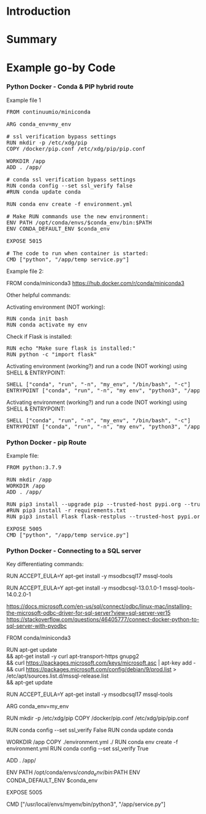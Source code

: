 # Introduction


# Summary


# Example go-by Code

### Python Docker - Conda & PIP hybrid route

Example file 1
<pre>
FROM continuumio/miniconda

ARG conda_env=my_env

# ssl verification bypass settings
RUN mkdir -p /etc/xdg/pip
COPY /docker/pip.conf /etc/xdg/pip/pip.conf

WORKDIR /app
ADD . /app/

# conda ssl verification bypass settings
RUN conda config --set ssl_verify false
#RUN conda update conda

RUN conda env create -f environment.yml

# Make RUN commands use the new environment:
ENV PATH /opt/conda/envs/$conda_env/bin:$PATH
ENV CONDA_DEFAULT_ENV $conda_env

EXPOSE 5015

# The code to run when container is started:
CMD ["python", "/app/temp_service.py"]
</pre>

Example file 2:

FROM conda/miniconda3
https://hub.docker.com/r/conda/miniconda3

Other helpful commands:

Activating environment (NOT working):
<pre>
RUN conda init bash
RUN conda activate my_env
</pre>

Check if Flask is installed:
<pre>
RUN echo "Make sure flask is installed:"
RUN python -c "import flask"
</pre>


Activating environment (working?) and run a code (NOT working) using SHELL & ENTRYPOINT:
<pre>
SHELL ["conda", "run", "-n", "my_env", "/bin/bash", "-c"]
ENTRYPOINT ["conda", "run", "-n", "my_env", "python3", "/app/temp_service.py"]
</pre>

Activating environment (working?) and run a code (NOT working) using SHELL & ENTRYPOINT:
<pre>
SHELL ["conda", "run", "-n", "my_env", "/bin/bash", "-c"]
ENTRYPOINT ["conda", "run", "-n", "my_env", "python3", "/app/temp_service.py"]
</pre>

### Python Docker - pip Route

Example file:
<pre>
FROM python:3.7.9

RUN mkdir /app
WORKDIR /app
ADD . /app/

RUN pip3 install --upgrade pip --trusted-host pypi.org --trusted-host pypi.python.org --trusted-host=files.pythonhosted.org
#RUN pip3 install -r requirements.txt
RUN pip3 install Flask flask-restplus --trusted-host pypi.org --trusted-host pypi.python.org --trusted-host=files.pythonhosted.org

EXPOSE 5005
CMD ["python", "/app/temp_service.py"]
</pre>

### Python Docker - Connecting to a SQL server

Key differentiating commands:


RUN ACCEPT_EULA=Y apt-get install -y msodbcsql17 mssql-tools


RUN ACCEPT_EULA=Y apt-get install -y msodbcsql-13.0.1.0-1 mssql-tools-14.0.2.0-1


https://docs.microsoft.com/en-us/sql/connect/odbc/linux-mac/installing-the-microsoft-odbc-driver-for-sql-server?view=sql-server-ver15
https://stackoverflow.com/questions/46405777/connect-docker-python-to-sql-server-with-pyodbc


FROM conda/miniconda3

RUN apt-get update \
        && apt-get install -y curl apt-transport-https gnupg2 \
        && curl https://packages.microsoft.com/keys/microsoft.asc | apt-key add - \
        && curl https://packages.microsoft.com/config/debian/9/prod.list > /etc/apt/sources.list.d/mssql-release.list \
        && apt-get update

RUN ACCEPT_EULA=Y apt-get install -y msodbcsql17 mssql-tools

ARG conda_env=my_env

RUN mkdir -p /etc/xdg/pip
COPY /docker/pip.conf /etc/xdg/pip/pip.conf

RUN conda config --set ssl_verify False
RUN conda update conda

WORKDIR /app
COPY ./environment.yml ./
RUN conda env create -f environment.yml
RUN conda config --set ssl_verify True

ADD . /app/

ENV PATH /opt/conda/envs/$conda_env/bin:$PATH
ENV CONDA_DEFAULT_ENV $conda_env

EXPOSE 5005

CMD ["/usr/local/envs/myenv/bin/python3", "/app/service.py"]
